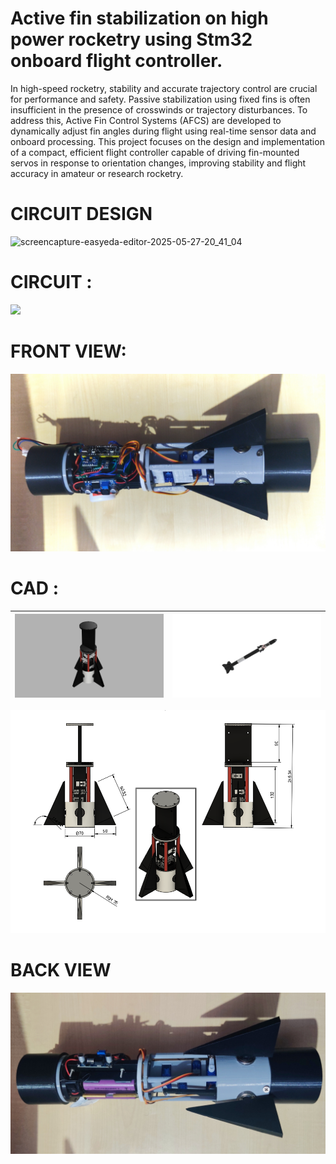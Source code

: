 # Active fin stabilization on high power rocketry using Stm32 onboard flight controller.
In high-speed rocketry, stability and accurate trajectory control are crucial for performance and safety. Passive stabilization using fixed fins is often insufficient in the presence of crosswinds or trajectory disturbances. To address this, Active Fin Control Systems (AFCS) are developed to dynamically adjust fin angles during flight using real-time sensor data and onboard processing. This project focuses on the design and implementation of a compact, efficient flight controller capable of driving fin-mounted servos in response to orientation changes, improving stability and flight accuracy in amateur or research rocketry.

# CIRCUIT DESIGN
![screencapture-easyeda-editor-2025-05-27-20_41_04](https://github.com/user-attachments/assets/1f7bda50-4b95-4a84-987c-6ac54aa292df)

# CIRCUIT :
<img src= "IMAGES/IMG_20250222_185927.jpg" >

# FRONT VIEW:

<img src= "IMAGES/IMG_20250524_201250.jpg" >

# CAD :

| <img src= "IMAGES/combinbed v14.png" > | <img src="IMAGES/combinbed v16.png" > |
| --------------------------- | --------------------------- |
<img src="IMAGES/Screenshot 2025-05-09 195816.png" >

# BACK VIEW


 <img src="IMAGES/IMG_20250524_200005.jpg" >


